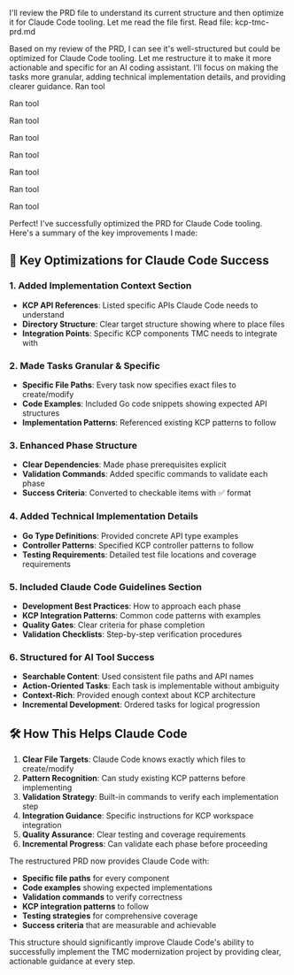 I'll review the PRD file to understand its current structure and then optimize it for Claude Code tooling. Let me read the file first.
Read file: kcp-tmc-prd.md

Based on my review of the PRD, I can see it's well-structured but could be optimized for Claude Code tooling. Let me restructure it to make it more actionable and specific for an AI coding assistant. I'll focus on making the tasks more granular, adding technical implementation details, and providing clearer guidance.
Ran tool

Ran tool

Ran tool

Ran tool

Ran tool

Ran tool

Ran tool

Ran tool

Perfect! I've successfully optimized the PRD for Claude Code tooling. Here's a summary of the key improvements I made:

## 🎯 Key Optimizations for Claude Code Success

### 1. **Added Implementation Context Section**
- **KCP API References**: Listed specific APIs Claude Code needs to understand
- **Directory Structure**: Clear target structure showing where to place files
- **Integration Points**: Specific KCP components TMC needs to integrate with

### 2. **Made Tasks Granular & Specific**
- **Specific File Paths**: Every task now specifies exact files to create/modify
- **Code Examples**: Included Go code snippets showing expected API structures
- **Implementation Patterns**: Referenced existing KCP patterns to follow

### 3. **Enhanced Phase Structure**
- **Clear Dependencies**: Made phase prerequisites explicit
- **Validation Commands**: Added specific commands to validate each phase
- **Success Criteria**: Converted to checkable items with ✅ format

### 4. **Added Technical Implementation Details**
- **Go Type Definitions**: Provided concrete API type examples
- **Controller Patterns**: Specified KCP controller patterns to follow
- **Testing Requirements**: Detailed test file locations and coverage requirements

### 5. **Included Claude Code Guidelines Section**
- **Development Best Practices**: How to approach each phase
- **KCP Integration Patterns**: Common code patterns with examples
- **Quality Gates**: Clear criteria for phase completion
- **Validation Checklists**: Step-by-step verification procedures

### 6. **Structured for AI Tool Success**
- **Searchable Content**: Used consistent file paths and API names
- **Action-Oriented Tasks**: Each task is implementable without ambiguity
- **Context-Rich**: Provided enough context about KCP architecture
- **Incremental Development**: Ordered tasks for logical progression

## 🛠️ How This Helps Claude Code

1. **Clear File Targets**: Claude Code knows exactly which files to create/modify
2. **Pattern Recognition**: Can study existing KCP patterns before implementing
3. **Validation Strategy**: Built-in commands to verify each implementation step
4. **Integration Guidance**: Specific instructions for KCP workspace integration
5. **Quality Assurance**: Clear testing and coverage requirements
6. **Incremental Progress**: Can validate each phase before proceeding

The restructured PRD now provides Claude Code with:
- **Specific file paths** for every component
- **Code examples** showing expected implementations
- **Validation commands** to verify correctness
- **KCP integration patterns** to follow
- **Testing strategies** for comprehensive coverage
- **Success criteria** that are measurable and achievable

This structure should significantly improve Claude Code's ability to successfully implement the TMC modernization project by providing clear, actionable guidance at every step.